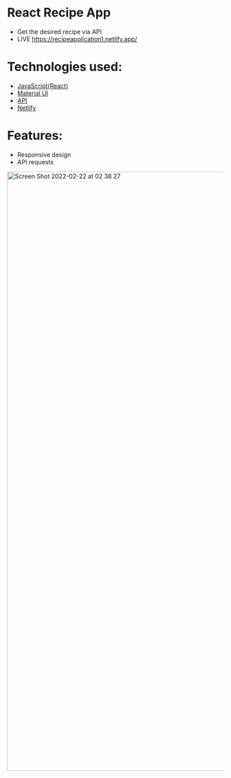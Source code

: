 # React Recipe App
* Get the desired recipe via API
* LIVE https://recipeapplication1.netlify.app/

# Technologies used:
* <a href="https://reactjs.org/" target="_blank">JavaScript(React)</a> 
* <a href="https://mui.com/getting-started/installation/">Material UI</a>
* <a href="https://www.edamam.com/">API</a>
* <a href="https://www.netlify.com/">Netlify</a> 

# Features:
* Responsive design
* API requests

<img width="1394" alt="Screen Shot 2022-02-22 at 02 38 27" src="https://user-images.githubusercontent.com/85785542/155023670-45586dc8-2216-48db-b5a0-05301c88f547.png">
